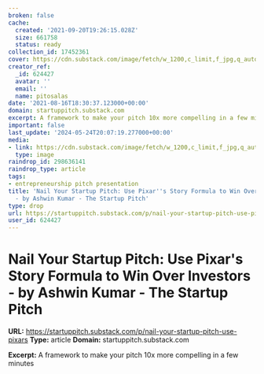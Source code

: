 ```yaml
---
broken: false
cache:
  created: '2021-09-20T19:26:15.028Z'
  size: 661758
  status: ready
collection_id: 17452361
cover: https://cdn.substack.com/image/fetch/w_1200,c_limit,f_jpg,q_auto:good,fl_progressive:steep/https%3A%2F%2Fbucketeer-e05bbc84-baa3-437e-9518-adb32be77984.s3.amazonaws.com%2Fpublic%2Fimages%2F951c6810-679b-4ca4-bab4-a55260f93020_607x382.png
creator_ref:
  _id: 624427
  avatar: ''
  email: ''
  name: pitosalas
date: '2021-08-16T18:30:37.123000+00:00'
domain: startuppitch.substack.com
excerpt: A framework to make your pitch 10x more compelling in a few minutes
important: false
last_update: '2024-05-24T20:07:19.277000+00:00'
media:
- link: https://cdn.substack.com/image/fetch/w_1200,c_limit,f_jpg,q_auto:good,fl_progressive:steep/https%3A%2F%2Fbucketeer-e05bbc84-baa3-437e-9518-adb32be77984.s3.amazonaws.com%2Fpublic%2Fimages%2F951c6810-679b-4ca4-bab4-a55260f93020_607x382.png
  type: image
raindrop_id: 298636141
raindrop_type: article
tags:
- entrepreneurship pitch presentation
title: 'Nail Your Startup Pitch: Use Pixar''s Story Formula to Win Over Investors
  - by Ashwin Kumar - The Startup Pitch'
type: drop
url: https://startuppitch.substack.com/p/nail-your-startup-pitch-use-pixars
user_id: 624427
---
```


# Nail Your Startup Pitch: Use Pixar's Story Formula to Win Over Investors - by Ashwin Kumar - The Startup Pitch

**URL:** https://startuppitch.substack.com/p/nail-your-startup-pitch-use-pixars
**Type:** article
**Domain:** startuppitch.substack.com

**Excerpt:** A framework to make your pitch 10x more compelling in a few minutes
